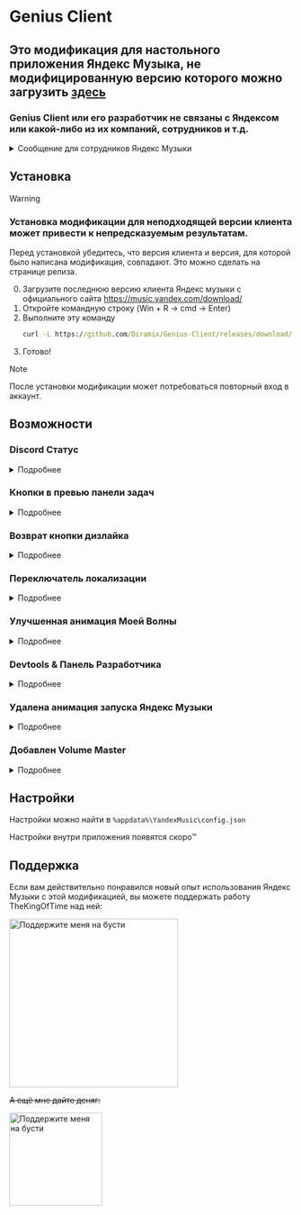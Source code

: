 # Genius Client

## Это модификация для настольного приложения Яндекс Музыка, не модифицированную версию которого можно загрузить [здесь](https://music.yandex.com/download/)
### Genius Client или его разработчик не связаны с Яндексом или какой-либо из их компаний, сотрудников и т.д.
<details>
   <summary>Сообщение для сотрудников Яндекс Музыки</summary>
   
   Поскольку вы сочли код TheKingOfTime полезным и скопировали некоторые части [отсюда](https://github.com/TheKing-OfTime/YandexMusicModClient/commit/5384285a8de1101102fc21f593266807b38a304f#diff-c314348839e9fcfdd871cc449297e9cf3f9631701ff29758014ba11bf9200ba0) (более конкретно, событие PLAYER_ACTION) и добавили его в ванильный клиент, возможно, вы захотите нанять его.
   Его работа будет намного эффективнее, если он буду работать над исходным кодом в уютном бомжарнике, а не с минифицированной и прогнанной через webpack версией кода!
</details>


## Установка

> [!WARNING]  
> ### Установка модификации для неподходящей версии клиента может привести к непредсказуемым результатам.
> Перед установкой убедитесь, что версия клиента и версия, для которой было написана модификация, совпадают.
> Это можно сделать на странице релиза.

0. Загрузите последнюю версию клиента Яндекс музыки с официального сайта https://music.yandex.com/download/
1. Откройте командную строку (Win + R -> cmd -> Enter)
2. Выполните эту команду
   ```bat
   curl -L https://github.com/Diramix/Genius-Client/releases/download/Genius-Client-1.0.0/app.asar > %localappdata%/Programs/YandexMusic/resources/app.asar
   ```
3. Готово!

> [!NOTE]  
> После установки модификации может потребоваться повторный вход в аккаунт.


## Возможности

### Discord Статус
<details>
   <summary>Подробнее</summary>

<details>
   <summary>Настройки</summary>
   
      "discordRPC": {
			"enable": true or false,                         //Включает или отключает disocrd RPC
			"applicationIDForRPC": "1124055337234858005",    //ID пользовательского приложения вашего для discord RPC
			"showButtons": true or false,                    //Включает или отключает все кнопки в состоянии discord 
			"overrideDeepLinksExperiment": true or false,    //Включает или отключает разделение веб-кнопок и кнопок рабочего стола на одну кнопку
			"showGitHubButton": true or false                //Включает или отключает кнопку Github, если для параметра overrideDeepLinksExperiment установлено значение true
      }
      
</details>

   
Добавляет поддержку отображения текущего трека как статуса в Discord
![изображение](https://github.com/user-attachments/assets/2816f0af-b5d3-4907-9dd4-d970f0f66593)

</details>

### Кнопки в превью панели задач
<details>
   <summary>Подробнее</summary>

   
Добавляет поддержку расширений панели задач (Taskbar Extensions)

<details>
   <summary>Настройки</summary>
      
      "taskBarExtensions": {
			"enable": true or false //Включает или отключает расширения панели задач
		}
      
</details>

![изображение](https://github.com/user-attachments/assets/9877e5d5-677f-4e0f-8bbe-9294db3f780f)

</details>

### Возврат кнопки дизлайка
<details>
   <summary>Подробнее</summary>
   
Возвращает кнопку дизлайка в плеер на главной.

![image](https://github.com/user-attachments/assets/22a83331-dfc4-4c7b-92c9-4fdbe2758910)

</details>

### Переключатель локализации
<details>
   <summary>Подробнее</summary>
   
Разблокирует переключатель локализации

![изображение](https://github.com/user-attachments/assets/2b4bbeaa-b12c-4987-892d-bacd2111732a)

</details>

### Улучшенная анимация Моей Волны
<details>
   <summary>Подробнее</summary>
   
Улучшает поведение анимации Моей Волны. Она начинает лучше адаптироваться к музыке. Также позволяет настраивать частоту кадров в секунду при рендеринге анимации.
<details>
   <summary>Настройки</summary>
      
      "vibeAnimationEnhancement": {
	    "maxFPS": 25,             	// Максимально допустимая частота кадров в секунду. По умолчанию: 25. Рекомендуемое: 25 - 144. Не устанавливайте значание меньше 1
	    "intensityCoefficient": 1, 	// Чувствительность музыкального анализа. По умолчанию: 1; Рекомендуемое: 0,5 - 2; При значении 0 отключается улучшение анимации (почти :D)
	    "linearDeBoost": 5,		// Коэффициент выделения пиков в треке от основного трека. По умолчанию: 5. Рекомендуемое: 2 - 8. Если 1, отключает разделение пиков.
	    "playOnAnyEntity": false,	// Если включено, анимация воспроизводится, даже если источник трека не Моя Волна.
	    "disableRendering": false	// Полностью отключает анимацию. Используйте только если почувствуете значительное падение кадров в секунду. В противном случае подберите оптимальное значение параметра maxFPS для вашей системы.
      }
      
</details>

До:

https://github.com/user-attachments/assets/23a8da4d-3d6a-43c6-a5f5-965e065ed912

После:

https://github.com/user-attachments/assets/b062a3ee-d05e-4cf3-8e03-b6f8bf66525c

</details>

### Devtools & Панель Разработчика
<details>
   <summary>Подробнее</summary>
   
Devtools по умолчанию отключены. Чтобы включить их, вам необходимо изменить `%appdata%\YandexMusic\config.json`:

Измените `"enableDevTools": false` на `"enableDevTools": true`

![electron_L6SeZLnSAH](https://github.com/TheKing-OfTime/YandexMusicModClient/assets/68960526/ae841087-d910-45e5-a007-3fd869a493e1)

![electron_y6aOeckPLH](https://github.com/TheKing-OfTime/YandexMusicModClient/assets/68960526/4bde4785-9196-4ac6-ad3b-9ac5db5b61c8)

</details>

### Удалена анимация запуска Яндекс Музыки
<details>
    <summary>Подробнее</summary>
Всех же бесит эта ужасная анимация!? Так вот, её больше нет!

Яндекс Музыка запускается быстро и плавно.
</details>


### Добавлен Volume Master
<details>
    <summary>Подробнее</summary>
	
![image](https://github.com/user-attachments/assets/78f842c6-5259-42b6-8b2a-c38ab7ea2314)

Теперь вы можете менять громкость на ALT + колёсико мыши вверх или вниз

**Создатель этого скрипта:**

<div align="center">

[![Avatar](https://github.com/user-attachments/assets/bdf69eba-3e60-4006-9aed-c071afc2c7a2)](https://github.com/Maks1mio)

**[EvT (Maks1mio)](https://github.com/Maks1mio)**

Нажмите чтобы перейти на страницу создателя скрипта

</div>

</details>

## Настройки
Настройки можно найти в `%appdata%\YandexMusic\config.json`

Настройки внутри приложения появятся скоро™ 

## Поддержка
Если вам действительно понравился новый опыт использования Яндекс Музыки с этой модификацией, вы можете поддержать работу TheKingOfTime над ней:
<p align="left">
   <a href="https://boosty.to/thekingoftime/donate">
      <img width="300" alt="Поддержите меня на бусти" src="https://github.com/user-attachments/assets/7b341f16-6513-4138-a3c5-b5892b062f63">
   </a>
</p>

~~А ещё мне дайте деняг:~~
<p align="left">
   <a href="https://boosty.to/Diramix">
      <img width="165" alt="Поддержите меня на бусти" src="https://github.com/user-attachments/assets/97220d0f-21c6-42bd-91ff-bfedbc2e32c8">
   </a>
</p>
